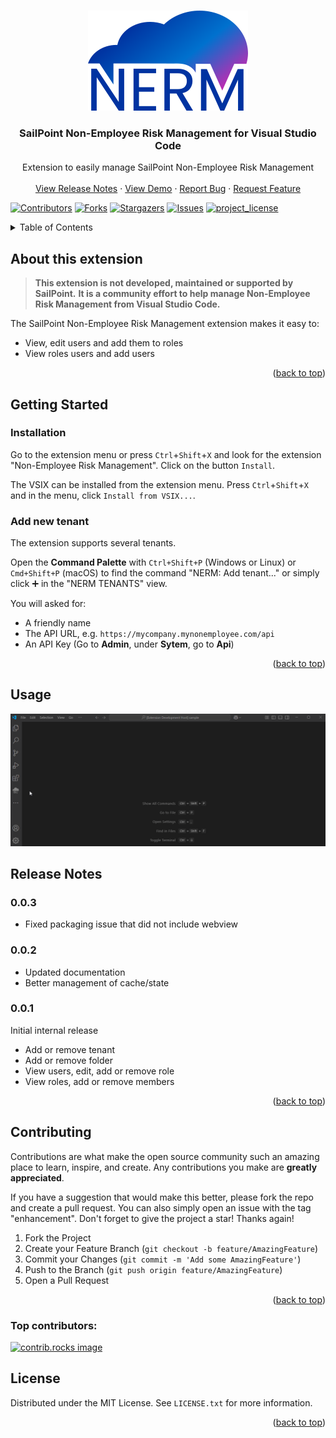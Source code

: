 <a id="readme-top"></a>

<!--  based on https://github.com/othneildrew/Best-README-Template -->

<!-- PROJECT LOGO -->
<br />
<div align="center">
  <a href="https://github.com/yannick-beot-sp/vscode-sailpoint-nerm">
    <img src="resources/nerm.png" alt="Logo" width="256" height="160">
  </a>

<h3 align="center">SailPoint Non-Employee Risk Management for Visual Studio Code</h3>

  <p align="center">
    Extension to easily manage SailPoint Non-Employee Risk Management
    <br />
    <br />
    <a href="#release-notes">View Release Notes</a>
    &middot;
    <a href="#usage">View Demo</a>
    &middot;
    <a href="https://github.com/yannick-beot-sp/vscode-sailpoint-nerm/issues/new?labels=bug&template=bug_report.md">Report Bug</a>
    &middot;
    <a href="https://github.com/yannick-beot-sp/vscode-sailpoint-nerm/issues/new?template=feature_request.md">Request Feature</a>
  </p>
</div>

<!-- PROJECT SHIELDS -->

[![Contributors][contributors-shield]][contributors-url]
[![Forks][forks-shield]][forks-url]
[![Stargazers][stars-shield]][stars-url]
[![Issues][issues-shield]][issues-url]
[![project_license][license-shield]][license-url]

<!-- TABLE OF CONTENTS -->
<details>
  <summary>Table of Contents</summary>
  <ol>
    <li>
      <a href="#about-this-extension">About this extension</a>
    </li>
    <li>
      <a href="#getting-started">Getting Started</a>
      <ul>
        <li><a href="#installation">Installation</a></li>
        <li><a href="#add-new-tenant">Add new tenant</a></li>
      </ul>
    </li>
    <li><a href="#usage">Usage</a></li>
    <li><a href="#release-notes">Release Notes</a></li>
    <li>
      <a href="#contributing">Contributing</a>
      <ul>
        <li><a href="#top-contributors">Top contributors</a></li>
      </ul>
    </li>
    <li><a href="#license">License</a></li>
  </ol>
</details>

<!-- ABOUT THIS EXTENSION -->

## About this extension

> **This extension is not developed, maintained or supported by SailPoint.**
> **It is a community effort to help manage Non-Employee Risk Management from Visual Studio Code.**

<!--[![Product Name Screen Shot][product-screenshot]](https://example.com)-->

The SailPoint Non-Employee Risk Management extension makes it easy to:

- View, edit users and add them to roles
- View roles users and add users

<p align="right">(<a href="#readme-top">back to top</a>)</p>

<!-- GETTING STARTED -->

## Getting Started

### Installation

Go to the extension menu or press `Ctrl`+`Shift`+`X` and look for the extension "Non-Employee Risk Management". Click on the button `Install`.

The VSIX can be installed from the extension menu. Press `Ctrl`+`Shift`+`X` and in the menu, click `Install from VSIX...`.

### Add new tenant

The extension supports several tenants.

Open the **Command Palette** with `Ctrl+Shift+P` (Windows or Linux) or `Cmd+Shift+P` (macOS) to find the command "NERM: Add tenant..." or simply click ➕ in the "NERM TENANTS" view.

You will asked for:
- A friendly name
- The API URL, e.g. `https://mycompany.mynonemployee.com/api`
- An API Key (Go to **Admin**, under **Sytem**, go to **Api**)

<p align="right">(<a href="#readme-top">back to top</a>)</p>

<!-- USAGE EXAMPLES -->

## Usage

![Add tenant](https://raw.githubusercontent.com/yannick-beot-sp/vscode-sailpoint-nerm/main/resources/readme/add-tenant.gif)

<!-- ROADMAP -->

## Release Notes

### 0.0.3

- Fixed packaging issue that did not include webview

### 0.0.2

- Updated documentation
- Better management of cache/state

### 0.0.1

Initial internal release

- Add or remove tenant
- Add or remove folder
- View users, edit, add or remove role
- View roles, add or remove members

<p align="right">(<a href="#readme-top">back to top</a>)</p>

<!-- CONTRIBUTING -->

## Contributing

Contributions are what make the open source community such an amazing place to learn, inspire, and create. Any contributions you make are **greatly appreciated**.

If you have a suggestion that would make this better, please fork the repo and create a pull request. You can also simply open an issue with the tag "enhancement".
Don't forget to give the project a star! Thanks again!

1. Fork the Project
2. Create your Feature Branch (`git checkout -b feature/AmazingFeature`)
3. Commit your Changes (`git commit -m 'Add some AmazingFeature'`)
4. Push to the Branch (`git push origin feature/AmazingFeature`)
5. Open a Pull Request

<p align="right">(<a href="#readme-top">back to top</a>)</p>

### Top contributors:

<a href="https://github.com/yannick-beot-sp/vscode-sailpoint-nerm/graphs/contributors">
  <img src="https://contrib.rocks/image?repo=yannick-beot-sp/vscode-sailpoint-nerm" alt="contrib.rocks image" />
</a>

<!-- LICENSE -->

## License

Distributed under the MIT License. See `LICENSE.txt` for more information.

<p align="right">(<a href="#readme-top">back to top</a>)</p>

<!-- MARKDOWN LINKS & IMAGES -->
<!-- https://www.markdownguide.org/basic-syntax/#reference-style-links -->

[contributors-shield]: https://img.shields.io/github/contributors/yannick-beot-sp/vscode-sailpoint-nerm.svg?style=for-the-badge
[contributors-url]: https://github.com/yannick-beot-sp/vscode-sailpoint-nerm/graphs/contributors
[forks-shield]: https://img.shields.io/github/forks/yannick-beot-sp/vscode-sailpoint-nerm.svg?style=for-the-badge
[forks-url]: https://github.com/yannick-beot-sp/vscode-sailpoint-nerm/network/members
[stars-shield]: https://img.shields.io/github/stars/yannick-beot-sp/vscode-sailpoint-nerm.svg?style=for-the-badge
[stars-url]: https://github.com/yannick-beot-sp/vscode-sailpoint-nerm/stargazers
[issues-shield]: https://img.shields.io/github/issues/yannick-beot-sp/vscode-sailpoint-nerm.svg?style=for-the-badge
[issues-url]: https://github.com/yannick-beot-sp/vscode-sailpoint-nerm/issues
[license-shield]: https://img.shields.io/github/license/yannick-beot-sp/vscode-sailpoint-nerm.svg?style=for-the-badge
[license-url]: https://github.com/yannick-beot-sp/vscode-sailpoint-nerm/blob/master/LICENSE.txt
[linkedin-shield]: https://img.shields.io/badge/-LinkedIn-black.svg?style=for-the-badge&logo=linkedin&colorB=555
[linkedin-url]: https://linkedin.com/in/linkedin_username
[product-screenshot]: images/screenshot.png
[Next.js]: https://img.shields.io/badge/next.js-000000?style=for-the-badge&logo=nextdotjs&logoColor=white
[Next-url]: https://nextjs.org/
[React.js]: https://img.shields.io/badge/React-20232A?style=for-the-badge&logo=react&logoColor=61DAFB
[React-url]: https://reactjs.org/
[Vue.js]: https://img.shields.io/badge/Vue.js-35495E?style=for-the-badge&logo=vuedotjs&logoColor=4FC08D
[Vue-url]: https://vuejs.org/
[Angular.io]: https://img.shields.io/badge/Angular-DD0031?style=for-the-badge&logo=angular&logoColor=white
[Angular-url]: https://angular.io/
[Svelte.dev]: https://img.shields.io/badge/Svelte-4A4A55?style=for-the-badge&logo=svelte&logoColor=FF3E00
[Svelte-url]: https://svelte.dev/
[Laravel.com]: https://img.shields.io/badge/Laravel-FF2D20?style=for-the-badge&logo=laravel&logoColor=white
[Laravel-url]: https://laravel.com
[Bootstrap.com]: https://img.shields.io/badge/Bootstrap-563D7C?style=for-the-badge&logo=bootstrap&logoColor=white
[Bootstrap-url]: https://getbootstrap.com
[JQuery.com]: https://img.shields.io/badge/jQuery-0769AD?style=for-the-badge&logo=jquery&logoColor=white
[JQuery-url]: https://jquery.com

